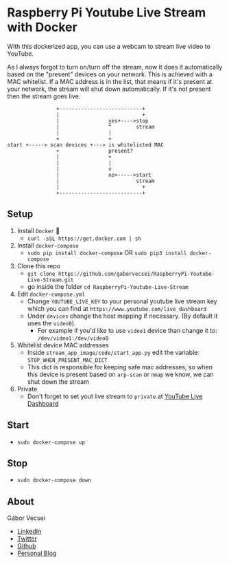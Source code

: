 # Raspberry Pi Youtube Live Stream with Docker

With this dockerized app, you can use a webcam to stream live video to YouTube.

As I always forgot to turn on/turn off the stream, now it does it automatically based on the "present"
devices on your network. This is achieved with a MAC whitelist. If a MAC address is in the list, that means
if it's present at your network, the stream will shut down automatically. If it's not present then the stream goes live.

```
                +---------------------------+
                |                           +
                |                yes+---->stop
                |                ^        stream
                |                |
                +                +
start +-----> scan devices +---> is whitelisted MAC
                +                present?
                |                +
                |                |
                |                v
                |                no+----->start
                |                         stream
                |                           +
                +---------------------------+
```

## Setup

1. Install `Docker` 🐳
    - `curl -sSL https://get.docker.com | sh`
2. Install `docker-compose`
    - `sudo pip install docker-compose` OR `sudo pip3 install docker-compose`
3. Clone this repo
    - `git clone https://github.com/gaborvecsei/RaspberryPi-Youtube-Live-Stream.git`
    - go inside the folder `cd RaspberryPi-Youtube-Live-Stream`
4. Edit `docker-compose.yml`
    - Change `YOUTUBE_LIVE_KEY` to your personal youtube live stream key which you can find at `https://www.youtube.com/live_dashboard`
    - Under `devices` change the host mapping if necessary. (By default it uses the `video0`).
      - For example if you'd like to use `video1` device than change it to: `/dev/video1:/dev/video0`
5. Whitelist device MAC addresses
    - Inside `stream_app_image/code/start_app.py` edit the variable: `STOP_WHEN_PRESENT_MAC_DICT`
    - This dict is responsible for keeping safe mac addresses, so when this device is present based on
    `arp-scan` or `nmap` we know, we can shut down the stream
6. Private
    - Don't forget to set yout live stream to `private` at [YouTube Live Dashboard](https://www.youtube.com/live_dashboard)

## Start

- `sudo docker-compose up`

## Stop

- `sudo docker-compose down`

## About

Gábor Vecsei

- [LinkedIn](https://www.linkedin.com/in/gaborvecsei)
- [Twitter](https://twitter.com/GAwesomeBE)
- [Github](https://github.com/gaborvecsei)
- [Personal Blog](https://gaborvecsei.wordpress.com/)
